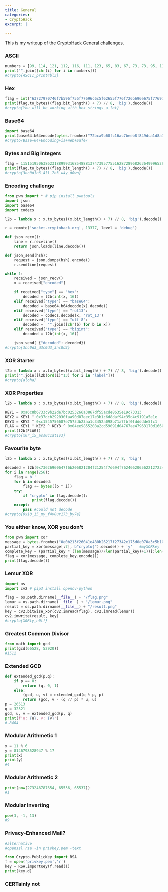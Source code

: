 ```yaml
---
title: General
categories:
- CryptoHack
excerpt: |
  
---
```


This is my writeup of the [CryptoHack General challenges](https://cryptohack.org/challenges/general/).


### ASCII

```python
numbers = [99, 114, 121, 112, 116, 111, 123, 65, 83, 67, 73, 73, 95, 112, 114, 49, 110, 116, 52, 98, 108, 51, 125]
print("".join([chr(i) for i in numbers]))
#crypto{ASCII_pr1nt4bl3}
```

### Hex

```python                                                                                                             
flag = int("63727970746f7b596f755f77696c6c5f62655f776f726b696e675f776974685f6865785f737472696e67735f615f6c6f747d", 16)
print(flag.to_bytes((flag.bit_length() + 7) // 8, 'big').decode())
#crypto{You_will_be_working_with_hex_strings_a_lot}
```

### Base64

```python
import base64
print(base64.b64encode(bytes.fromhex("72bca9b68fc16ac7beeb8f849dca1d8a783e8acf9679bf9269f7bf")).decode())
#crypto/Base+64+Encoding+is+Web+Safe/
```

### Bytes and Big integers

```python
flag = 11515195063862318899931685488813747395775516287289682636499965282714637259206269
print(flag.to_bytes((flag.bit_length() + 7) // 8, 'big').decode())
#crypto{3nc0d1n6_4ll_7h3_w4y_d0wn}
```

### Encoding challenge

```python
from pwn import * # pip install pwntools
import json
import base64
import codecs

l2b = lambda x : x.to_bytes((x.bit_length() + 7) // 8, 'big').decode()

r = remote('socket.cryptohack.org', 13377, level = 'debug')

def json_recv():
    line = r.recvline()
    return json.loads(line.decode())

def json_send(hsh):
    request = json.dumps(hsh).encode()
    r.sendline(request)

while 1:
    received = json_recv()
    x = received["encoded"]

    if received["type"] == "hex":
        decoded = l2b(int(x, 16))
    elif received["type"] == "base64":
        decoded = base64.b64decode(x).decode()
    elif received["type"] == "rot13":
        decoded = codecs.decode(x, 'rot_13')
    elif received["type"] == "utf-8":
        decoded =  "".join([chr(b) for b in x])
    elif received["type"] == "bigint":
        decoded = l2b(int(x, 16))

    json_send( {"decoded": decoded})
#crypto{3nc0d3_d3c0d3_3nc0d3}
```

### XOR Starter

```python
l2b = lambda x : x.to_bytes((x.bit_length() + 7) // 8, 'big').decode()
print("".join([l2b(ord(i)^13) for i in "label"]))
#crypto{aloha}
```

### XOR Properties

```python
l2b = lambda x : x.to_bytes((x.bit_length() + 7) // 8, 'big').decode()

KEY1 = 0xa6c8b6733c9b22de7bc0253266a3867df55acde8635e19c73313
KEY2 = KEY1 ^ 0x37dcb292030faa90d07eec17e3b1c6d8daf94c35d4c9191a5e1e
KEY3 = KEY2 ^ 0xc1545756687e7573db23aa1c3452a098b71a7fbf0fddddde5fc1
FLAG = KEY1 ^ KEY2 ^ KEY3 ^ 0x04ee9855208a2cd59091d04767ae47963170d1660df7f56f5faf
print(l2b(FLAG))
#crypto{x0r_i5_ass0c1at1v3}
```

### Favourite byte

```python
l2b = lambda x : x.to_bytes((x.bit_length() + 7) // 8, 'big')

decoded = l2b(0x73626960647f6b206821204f21254f7d694f7624662065622127234f726927756d)
for i in range(256):    
    flag = b''
    for b in decoded:
        flag += bytes([b ^ i])
    try:
        if "crypto" in flag.decode():
            print(flag.decode())
    except:
        pass #could not decode
#crypto{0x10_15_my_f4v0ur173_by7e}
```

### You either know, XOR you don't

```python
from pwn import xor
message = bytes.fromhex("0e0b213f26041e480b26217f27342e175d0e070a3c5b103e2526217f27342e175d0e077e263451150104")
partial_key = xor(message[:7], b"crypto{").decode() + 'y'   #myXORkey
complete_key = (partial_key * (len(message)//len(partial_key)+1))[:len(message)] #myXORkeymyXORkeymyXORkeymyXORkeymyXORkeymy
flag = xor(message, complete_key.encode())
print(flag.decode())
```

### Lemur XOR

```python
import os
import cv2 # pip3 install opencv-python

flag = os.path.dirname(__file__) + "/flag.png"
lemur = os.path.dirname(__file__) + "/lemur.png"
result = os.path.dirname(__file__) + "/result.png"
key = cv2.bitwise_xor(cv2.imread(flag), cv2.imread(lemur))
cv2.imwrite(result, key)
#crypto{X0Rly_n0t!}
```

### Greatest Common Divisor

```python
from math import gcd
print(gcd(66528, 52920))
#1512
```

### Extended GCD

```python
def extended_gcd(p,q):
    if p == 0:
        return (q, 0, 1)
    else:
        (gcd, u, v) = extended_gcd(q % p, p)
        return (gcd, v - (q // p) * u, u)
p = 26513
q = 32321
gcd, u, v = extended_gcd(p, q)
print(f'u: {u}, v: {v}')
#-8404
```

### Modular Arithmetic 1

```python
x = 11 % 6
y = 8146798528947 % 17
print(x)
print(y)
#4
```

### Modular Arithmetic 2

```python
print(pow(273246787654, 65536, 65537))
#1
```

### Modular Inverting
```python
pow(3, -1, 13)
#9
```

### Privacy-Enhanced Mail?

```python
#alternative
#openssl rsa -in privkey.pem -text

from Crypto.PublicKey import RSA
f = open('privkey.pem','r')
key = RSA.importKey(f.read())
print(key.d)
```

### CERTainly not
```python

```
